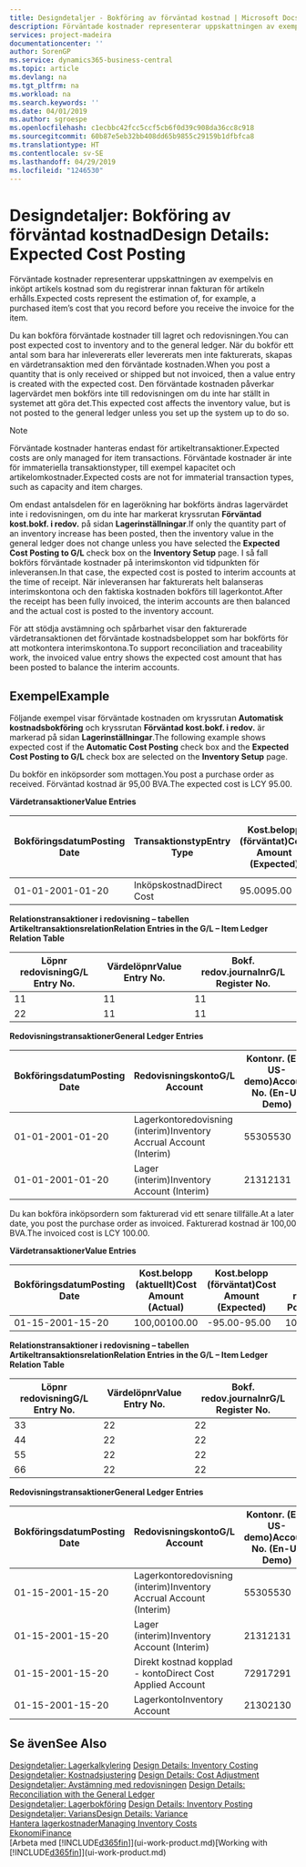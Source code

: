 ```yaml
---
title: Designdetaljer - Bokföring av förväntad kostnad | Microsoft Docs
description: Förväntade kostnader representerar uppskattningen av exempelvis en inköpt artikels kostnad som du registrerar innan fakturan för artikeln erhålls.
services: project-madeira
documentationcenter: ''
author: SorenGP
ms.service: dynamics365-business-central
ms.topic: article
ms.devlang: na
ms.tgt_pltfrm: na
ms.workload: na
ms.search.keywords: ''
ms.date: 04/01/2019
ms.author: sgroespe
ms.openlocfilehash: c1ecbbc42fcc5ccf5cb6f0d39c908da36cc8c918
ms.sourcegitcommit: 60b87e5eb32bb408dd65b9855c29159b1dfbfca8
ms.translationtype: HT
ms.contentlocale: sv-SE
ms.lasthandoff: 04/29/2019
ms.locfileid: "1246530"
---
```

# <a name="design-details-expected-cost-posting"></a><span data-ttu-id="53ee3-103">Designdetaljer: Bokföring av förväntad kostnad</span><span class="sxs-lookup"><span data-stu-id="53ee3-103">Design Details: Expected Cost Posting</span></span>
<span data-ttu-id="53ee3-104">Förväntade kostnader representerar uppskattningen av exempelvis en inköpt artikels kostnad som du registrerar innan fakturan för artikeln erhålls.</span><span class="sxs-lookup"><span data-stu-id="53ee3-104">Expected costs represent the estimation of, for example, a purchased item’s cost that you record before you receive the invoice for the item.</span></span>  

 <span data-ttu-id="53ee3-105">Du kan bokföra förväntade kostnader till lagret och redovisningen.</span><span class="sxs-lookup"><span data-stu-id="53ee3-105">You can post expected cost to inventory and to the general ledger.</span></span> <span data-ttu-id="53ee3-106">När du bokför ett antal som bara har inlevererats eller levererats men inte fakturerats, skapas en värdetransaktion med den förväntade kostnaden.</span><span class="sxs-lookup"><span data-stu-id="53ee3-106">When you post a quantity that is only received or shipped but not invoiced, then a value entry is created with the expected cost.</span></span> <span data-ttu-id="53ee3-107">Den förväntade kostnaden påverkar lagervärdet men bokförs inte till redovisningen om du inte har ställt in systemet att göra det.</span><span class="sxs-lookup"><span data-stu-id="53ee3-107">This expected cost affects the inventory value, but is not posted to the general ledger unless you set up the system up to do so.</span></span>  

> [!NOTE]  
>  <span data-ttu-id="53ee3-108">Förväntade kostnader hanteras endast för artikeltransaktioner.</span><span class="sxs-lookup"><span data-stu-id="53ee3-108">Expected costs are only managed for item transactions.</span></span> <span data-ttu-id="53ee3-109">Förväntade kostnader är inte för immateriella transaktionstyper, till exempel kapacitet och artikelomkostnader.</span><span class="sxs-lookup"><span data-stu-id="53ee3-109">Expected costs are not for immaterial transaction types, such as capacity and item charges.</span></span>  

 <span data-ttu-id="53ee3-110">Om endast antalsdelen för en lagerökning har bokförts ändras lagervärdet inte i redovisningen, om du inte har markerat kryssrutan **Förväntad kost.bokf. i redov.** på sidan **Lagerinställningar**.</span><span class="sxs-lookup"><span data-stu-id="53ee3-110">If only the quantity part of an inventory increase has been posted, then the inventory value in the general ledger does not change unless you have selected the **Expected Cost Posting to G/L** check box on the **Inventory Setup** page.</span></span> <span data-ttu-id="53ee3-111">I så fall bokförs förväntade kostnader på interimskonton vid tidpunkten för inleveransen.</span><span class="sxs-lookup"><span data-stu-id="53ee3-111">In that case, the expected cost is posted to interim accounts at the time of receipt.</span></span> <span data-ttu-id="53ee3-112">När inleveransen har fakturerats helt balanseras interimskontona och den faktiska kostnaden bokförs till lagerkontot.</span><span class="sxs-lookup"><span data-stu-id="53ee3-112">After the receipt has been fully invoiced, the interim accounts are then balanced and the actual cost is posted to the inventory account.</span></span>  

 <span data-ttu-id="53ee3-113">För att stödja avstämning och spårbarhet visar den fakturerade värdetransaktionen det förväntade kostnadsbeloppet som har bokförts för att motkontera interimskontona.</span><span class="sxs-lookup"><span data-stu-id="53ee3-113">To support reconciliation and traceability work, the invoiced value entry shows the expected cost amount that has been posted to balance the interim accounts.</span></span>  

## <a name="example"></a><span data-ttu-id="53ee3-114">Exempel</span><span class="sxs-lookup"><span data-stu-id="53ee3-114">Example</span></span>  
 <span data-ttu-id="53ee3-115">Följande exempel visar förväntade kostnaden om kryssrutan **Automatisk kostnadsbokföring** och kryssrutan **Förväntad kost.bokf. i redov.** är markerad på sidan **Lagerinställningar**.</span><span class="sxs-lookup"><span data-stu-id="53ee3-115">The following example shows expected cost if the **Automatic Cost Posting** check box and the **Expected Cost Posting to G/L** check box are selected on the **Inventory Setup** page.</span></span>  

 <span data-ttu-id="53ee3-116">Du bokför en inköpsorder som mottagen.</span><span class="sxs-lookup"><span data-stu-id="53ee3-116">You post a purchase order as received.</span></span> <span data-ttu-id="53ee3-117">Förväntad kostnad är 95,00 BVA.</span><span class="sxs-lookup"><span data-stu-id="53ee3-117">The expected cost is LCY 95.00.</span></span>  

 <span data-ttu-id="53ee3-118">**Värdetransaktioner**</span><span class="sxs-lookup"><span data-stu-id="53ee3-118">**Value Entries**</span></span>  

|<span data-ttu-id="53ee3-119">Bokföringsdatum</span><span class="sxs-lookup"><span data-stu-id="53ee3-119">Posting Date</span></span>|<span data-ttu-id="53ee3-120">Transaktionstyp</span><span class="sxs-lookup"><span data-stu-id="53ee3-120">Entry Type</span></span>|<span data-ttu-id="53ee3-121">Kost.belopp (förväntat)</span><span class="sxs-lookup"><span data-stu-id="53ee3-121">Cost Amount (Expected)</span></span>|<span data-ttu-id="53ee3-122">Förväntad kost. bokf. i redov.</span><span class="sxs-lookup"><span data-stu-id="53ee3-122">Expected Cost Posted to G/L</span></span>|<span data-ttu-id="53ee3-123">Förväntad kostnad</span><span class="sxs-lookup"><span data-stu-id="53ee3-123">Expected Cost</span></span>|<span data-ttu-id="53ee3-124">Artikeltrans.löpnr</span><span class="sxs-lookup"><span data-stu-id="53ee3-124">Item Ledger Entry No.</span></span>|<span data-ttu-id="53ee3-125">Löpnr</span><span class="sxs-lookup"><span data-stu-id="53ee3-125">Entry No.</span></span>|  
|------------------|----------------|------------------------------|----------------------------------|-------------------|---------------------------|---------------|  
|<span data-ttu-id="53ee3-126">01-01-20</span><span class="sxs-lookup"><span data-stu-id="53ee3-126">01-01-20</span></span>|<span data-ttu-id="53ee3-127">Inköpskostnad</span><span class="sxs-lookup"><span data-stu-id="53ee3-127">Direct Cost</span></span>|<span data-ttu-id="53ee3-128">95.00</span><span class="sxs-lookup"><span data-stu-id="53ee3-128">95.00</span></span>|<span data-ttu-id="53ee3-129">95.00</span><span class="sxs-lookup"><span data-stu-id="53ee3-129">95.00</span></span>|<span data-ttu-id="53ee3-130">Ja</span><span class="sxs-lookup"><span data-stu-id="53ee3-130">Yes</span></span>|<span data-ttu-id="53ee3-131">1</span><span class="sxs-lookup"><span data-stu-id="53ee3-131">1</span></span>|<span data-ttu-id="53ee3-132">1</span><span class="sxs-lookup"><span data-stu-id="53ee3-132">1</span></span>|  

 <span data-ttu-id="53ee3-133">**Relationstransaktioner i redovisning – tabellen Artikeltransaktionsrelation**</span><span class="sxs-lookup"><span data-stu-id="53ee3-133">**Relation Entries in the G/L – Item Ledger Relation Table**</span></span>  

|<span data-ttu-id="53ee3-134">Löpnr redovisning</span><span class="sxs-lookup"><span data-stu-id="53ee3-134">G/L Entry No.</span></span>|<span data-ttu-id="53ee3-135">Värdelöpnr</span><span class="sxs-lookup"><span data-stu-id="53ee3-135">Value Entry No.</span></span>|<span data-ttu-id="53ee3-136">Bokf. redov.journalnr</span><span class="sxs-lookup"><span data-stu-id="53ee3-136">G/L Register No.</span></span>|  
|--------------------|---------------------|-----------------------|  
|<span data-ttu-id="53ee3-137">1</span><span class="sxs-lookup"><span data-stu-id="53ee3-137">1</span></span>|<span data-ttu-id="53ee3-138">1</span><span class="sxs-lookup"><span data-stu-id="53ee3-138">1</span></span>|<span data-ttu-id="53ee3-139">1</span><span class="sxs-lookup"><span data-stu-id="53ee3-139">1</span></span>|  
|<span data-ttu-id="53ee3-140">2</span><span class="sxs-lookup"><span data-stu-id="53ee3-140">2</span></span>|<span data-ttu-id="53ee3-141">1</span><span class="sxs-lookup"><span data-stu-id="53ee3-141">1</span></span>|<span data-ttu-id="53ee3-142">1</span><span class="sxs-lookup"><span data-stu-id="53ee3-142">1</span></span>|  

 <span data-ttu-id="53ee3-143">**Redovisningstransaktioner**</span><span class="sxs-lookup"><span data-stu-id="53ee3-143">**General Ledger Entries**</span></span>  

|<span data-ttu-id="53ee3-144">Bokföringsdatum</span><span class="sxs-lookup"><span data-stu-id="53ee3-144">Posting Date</span></span>|<span data-ttu-id="53ee3-145">Redovisningskonto</span><span class="sxs-lookup"><span data-stu-id="53ee3-145">G/L Account</span></span>|<span data-ttu-id="53ee3-146">Kontonr. (En-US-demo)</span><span class="sxs-lookup"><span data-stu-id="53ee3-146">Account No. (En-US Demo)</span></span>|<span data-ttu-id="53ee3-147">Belopp</span><span class="sxs-lookup"><span data-stu-id="53ee3-147">Amount</span></span>|<span data-ttu-id="53ee3-148">Löpnr</span><span class="sxs-lookup"><span data-stu-id="53ee3-148">Entry No.</span></span>|  
|------------------|------------------|---------------------------------|------------|---------------|  
|<span data-ttu-id="53ee3-149">01-01-20</span><span class="sxs-lookup"><span data-stu-id="53ee3-149">01-01-20</span></span>|<span data-ttu-id="53ee3-150">Lagerkontoredovisning (interim)</span><span class="sxs-lookup"><span data-stu-id="53ee3-150">Inventory Accrual Account (Interim)</span></span>|<span data-ttu-id="53ee3-151">5530</span><span class="sxs-lookup"><span data-stu-id="53ee3-151">5530</span></span>|<span data-ttu-id="53ee3-152">-95.00</span><span class="sxs-lookup"><span data-stu-id="53ee3-152">-95.00</span></span>|<span data-ttu-id="53ee3-153">2</span><span class="sxs-lookup"><span data-stu-id="53ee3-153">2</span></span>|  
|<span data-ttu-id="53ee3-154">01-01-20</span><span class="sxs-lookup"><span data-stu-id="53ee3-154">01-01-20</span></span>|<span data-ttu-id="53ee3-155">Lager (interim)</span><span class="sxs-lookup"><span data-stu-id="53ee3-155">Inventory Account (Interim)</span></span>|<span data-ttu-id="53ee3-156">2131</span><span class="sxs-lookup"><span data-stu-id="53ee3-156">2131</span></span>|<span data-ttu-id="53ee3-157">95.00</span><span class="sxs-lookup"><span data-stu-id="53ee3-157">95.00</span></span>|<span data-ttu-id="53ee3-158">1</span><span class="sxs-lookup"><span data-stu-id="53ee3-158">1</span></span>|  

 <span data-ttu-id="53ee3-159">Du kan bokföra inköpsordern som fakturerad vid ett senare tillfälle.</span><span class="sxs-lookup"><span data-stu-id="53ee3-159">At a later date, you post the purchase order as invoiced.</span></span> <span data-ttu-id="53ee3-160">Fakturerad kostnad är 100,00 BVA.</span><span class="sxs-lookup"><span data-stu-id="53ee3-160">The invoiced cost is LCY 100.00.</span></span>  

 <span data-ttu-id="53ee3-161">**Värdetransaktioner**</span><span class="sxs-lookup"><span data-stu-id="53ee3-161">**Value Entries**</span></span>  

|<span data-ttu-id="53ee3-162">Bokföringsdatum</span><span class="sxs-lookup"><span data-stu-id="53ee3-162">Posting Date</span></span>|<span data-ttu-id="53ee3-163">Kost.belopp (aktuellt)</span><span class="sxs-lookup"><span data-stu-id="53ee3-163">Cost Amount (Actual)</span></span>|<span data-ttu-id="53ee3-164">Kost.belopp (förväntat)</span><span class="sxs-lookup"><span data-stu-id="53ee3-164">Cost Amount (Expected)</span></span>|<span data-ttu-id="53ee3-165">Kostnad bokförd i redov.</span><span class="sxs-lookup"><span data-stu-id="53ee3-165">Cost Posted to G/L</span></span>|<span data-ttu-id="53ee3-166">Förväntad kostnad</span><span class="sxs-lookup"><span data-stu-id="53ee3-166">Expected Cost</span></span>|<span data-ttu-id="53ee3-167">Artikeltrans.löpnr</span><span class="sxs-lookup"><span data-stu-id="53ee3-167">Item Ledger Entry No.</span></span>|<span data-ttu-id="53ee3-168">Löpnr</span><span class="sxs-lookup"><span data-stu-id="53ee3-168">Entry No.</span></span>|  
|------------------|----------------------------|------------------------------|-------------------------|-------------------|---------------------------|---------------|  
|<span data-ttu-id="53ee3-169">01-15-20</span><span class="sxs-lookup"><span data-stu-id="53ee3-169">01-15-20</span></span>|<span data-ttu-id="53ee3-170">100,00</span><span class="sxs-lookup"><span data-stu-id="53ee3-170">100.00</span></span>|<span data-ttu-id="53ee3-171">-95.00</span><span class="sxs-lookup"><span data-stu-id="53ee3-171">-95.00</span></span>|<span data-ttu-id="53ee3-172">100,00</span><span class="sxs-lookup"><span data-stu-id="53ee3-172">100.00</span></span>|<span data-ttu-id="53ee3-173">Nej</span><span class="sxs-lookup"><span data-stu-id="53ee3-173">No</span></span>|<span data-ttu-id="53ee3-174">1</span><span class="sxs-lookup"><span data-stu-id="53ee3-174">1</span></span>|<span data-ttu-id="53ee3-175">2</span><span class="sxs-lookup"><span data-stu-id="53ee3-175">2</span></span>|  

 <span data-ttu-id="53ee3-176">**Relationstransaktioner i redovisning – tabellen Artikeltransaktionsrelation**</span><span class="sxs-lookup"><span data-stu-id="53ee3-176">**Relation Entries in the G/L – Item Ledger Relation Table**</span></span>  

|<span data-ttu-id="53ee3-177">Löpnr redovisning</span><span class="sxs-lookup"><span data-stu-id="53ee3-177">G/L Entry No.</span></span>|<span data-ttu-id="53ee3-178">Värdelöpnr</span><span class="sxs-lookup"><span data-stu-id="53ee3-178">Value Entry No.</span></span>|<span data-ttu-id="53ee3-179">Bokf. redov.journalnr</span><span class="sxs-lookup"><span data-stu-id="53ee3-179">G/L Register No.</span></span>|  
|--------------------|---------------------|-----------------------|  
|<span data-ttu-id="53ee3-180">3</span><span class="sxs-lookup"><span data-stu-id="53ee3-180">3</span></span>|<span data-ttu-id="53ee3-181">2</span><span class="sxs-lookup"><span data-stu-id="53ee3-181">2</span></span>|<span data-ttu-id="53ee3-182">2</span><span class="sxs-lookup"><span data-stu-id="53ee3-182">2</span></span>|  
|<span data-ttu-id="53ee3-183">4</span><span class="sxs-lookup"><span data-stu-id="53ee3-183">4</span></span>|<span data-ttu-id="53ee3-184">2</span><span class="sxs-lookup"><span data-stu-id="53ee3-184">2</span></span>|<span data-ttu-id="53ee3-185">2</span><span class="sxs-lookup"><span data-stu-id="53ee3-185">2</span></span>|  
|<span data-ttu-id="53ee3-186">5</span><span class="sxs-lookup"><span data-stu-id="53ee3-186">5</span></span>|<span data-ttu-id="53ee3-187">2</span><span class="sxs-lookup"><span data-stu-id="53ee3-187">2</span></span>|<span data-ttu-id="53ee3-188">2</span><span class="sxs-lookup"><span data-stu-id="53ee3-188">2</span></span>|  
|<span data-ttu-id="53ee3-189">6</span><span class="sxs-lookup"><span data-stu-id="53ee3-189">6</span></span>|<span data-ttu-id="53ee3-190">2</span><span class="sxs-lookup"><span data-stu-id="53ee3-190">2</span></span>|<span data-ttu-id="53ee3-191">2</span><span class="sxs-lookup"><span data-stu-id="53ee3-191">2</span></span>|  

 <span data-ttu-id="53ee3-192">**Redovisningstransaktioner**</span><span class="sxs-lookup"><span data-stu-id="53ee3-192">**General Ledger Entries**</span></span>  

|<span data-ttu-id="53ee3-193">Bokföringsdatum</span><span class="sxs-lookup"><span data-stu-id="53ee3-193">Posting Date</span></span>|<span data-ttu-id="53ee3-194">Redovisningskonto</span><span class="sxs-lookup"><span data-stu-id="53ee3-194">G/L Account</span></span>|<span data-ttu-id="53ee3-195">Kontonr. (En-US-demo)</span><span class="sxs-lookup"><span data-stu-id="53ee3-195">Account No. (En-US Demo)</span></span>|<span data-ttu-id="53ee3-196">Belopp</span><span class="sxs-lookup"><span data-stu-id="53ee3-196">Amount</span></span>|<span data-ttu-id="53ee3-197">Löpnr</span><span class="sxs-lookup"><span data-stu-id="53ee3-197">Entry No.</span></span>|  
|------------------|------------------|---------------------------------|------------|---------------|  
|<span data-ttu-id="53ee3-198">01-15-20</span><span class="sxs-lookup"><span data-stu-id="53ee3-198">01-15-20</span></span>|<span data-ttu-id="53ee3-199">Lagerkontoredovisning (interim)</span><span class="sxs-lookup"><span data-stu-id="53ee3-199">Inventory Accrual Account (Interim)</span></span>|<span data-ttu-id="53ee3-200">5530</span><span class="sxs-lookup"><span data-stu-id="53ee3-200">5530</span></span>|<span data-ttu-id="53ee3-201">95.00</span><span class="sxs-lookup"><span data-stu-id="53ee3-201">95.00</span></span>|<span data-ttu-id="53ee3-202">4</span><span class="sxs-lookup"><span data-stu-id="53ee3-202">4</span></span>|  
|<span data-ttu-id="53ee3-203">01-15-20</span><span class="sxs-lookup"><span data-stu-id="53ee3-203">01-15-20</span></span>|<span data-ttu-id="53ee3-204">Lager (interim)</span><span class="sxs-lookup"><span data-stu-id="53ee3-204">Inventory Account (Interim)</span></span>|<span data-ttu-id="53ee3-205">2131</span><span class="sxs-lookup"><span data-stu-id="53ee3-205">2131</span></span>|<span data-ttu-id="53ee3-206">-95.00</span><span class="sxs-lookup"><span data-stu-id="53ee3-206">-95.00</span></span>|<span data-ttu-id="53ee3-207">3</span><span class="sxs-lookup"><span data-stu-id="53ee3-207">3</span></span>|  
|<span data-ttu-id="53ee3-208">01-15-20</span><span class="sxs-lookup"><span data-stu-id="53ee3-208">01-15-20</span></span>|<span data-ttu-id="53ee3-209">Direkt kostnad kopplad - konto</span><span class="sxs-lookup"><span data-stu-id="53ee3-209">Direct Cost Applied Account</span></span>|<span data-ttu-id="53ee3-210">7291</span><span class="sxs-lookup"><span data-stu-id="53ee3-210">7291</span></span>|<span data-ttu-id="53ee3-211">-100</span><span class="sxs-lookup"><span data-stu-id="53ee3-211">-100</span></span>|<span data-ttu-id="53ee3-212">6</span><span class="sxs-lookup"><span data-stu-id="53ee3-212">6</span></span>|  
|<span data-ttu-id="53ee3-213">01-15-20</span><span class="sxs-lookup"><span data-stu-id="53ee3-213">01-15-20</span></span>|<span data-ttu-id="53ee3-214">Lagerkonto</span><span class="sxs-lookup"><span data-stu-id="53ee3-214">Inventory Account</span></span>|<span data-ttu-id="53ee3-215">2130</span><span class="sxs-lookup"><span data-stu-id="53ee3-215">2130</span></span>|<span data-ttu-id="53ee3-216">100</span><span class="sxs-lookup"><span data-stu-id="53ee3-216">100</span></span>|<span data-ttu-id="53ee3-217">5</span><span class="sxs-lookup"><span data-stu-id="53ee3-217">5</span></span>|  

## <a name="see-also"></a><span data-ttu-id="53ee3-218">Se även</span><span class="sxs-lookup"><span data-stu-id="53ee3-218">See Also</span></span>
 <span data-ttu-id="53ee3-219">[Designdetaljer: Lagerkalkylering](design-details-inventory-costing.md) </span><span class="sxs-lookup"><span data-stu-id="53ee3-219">[Design Details: Inventory Costing](design-details-inventory-costing.md) </span></span>  
 <span data-ttu-id="53ee3-220">[Designdetaljer: Kostnadsjustering](design-details-cost-adjustment.md) </span><span class="sxs-lookup"><span data-stu-id="53ee3-220">[Design Details: Cost Adjustment](design-details-cost-adjustment.md) </span></span>  
 <span data-ttu-id="53ee3-221">[Designdetaljer: Avstämning med redovisningen](design-details-reconciliation-with-the-general-ledger.md) </span><span class="sxs-lookup"><span data-stu-id="53ee3-221">[Design Details: Reconciliation with the General Ledger](design-details-reconciliation-with-the-general-ledger.md) </span></span>  
 <span data-ttu-id="53ee3-222">[Designdetaljer: Lagerbokföring](design-details-inventory-posting.md) </span><span class="sxs-lookup"><span data-stu-id="53ee3-222">[Design Details: Inventory Posting](design-details-inventory-posting.md) </span></span>  
 [<span data-ttu-id="53ee3-223">Designdetaljer: Varians</span><span class="sxs-lookup"><span data-stu-id="53ee3-223">Design Details: Variance</span></span>](design-details-variance.md)  
 [<span data-ttu-id="53ee3-224">Hantera lagerkostnader</span><span class="sxs-lookup"><span data-stu-id="53ee3-224">Managing Inventory Costs</span></span>](finance-manage-inventory-costs.md)  
 [<span data-ttu-id="53ee3-225">Ekonomi</span><span class="sxs-lookup"><span data-stu-id="53ee3-225">Finance</span></span>](finance.md)  
 <span data-ttu-id="53ee3-226">[Arbeta med [!INCLUDE[d365fin](includes/d365fin_md.md)]](ui-work-product.md)</span><span class="sxs-lookup"><span data-stu-id="53ee3-226">[Working with [!INCLUDE[d365fin](includes/d365fin_md.md)]](ui-work-product.md)</span></span>
